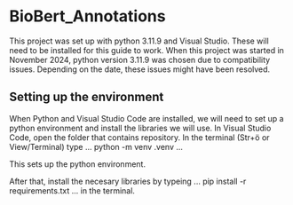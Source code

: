 # BioBert_Annotations

This project was set up with python 3.11.9 and Visual Studio. These will need to be installed for this guide to work.
When this project was started in November 2024, python version 3.11.9 was chosen due to compatibility issues. Depending on the date, these issues might have been resolved.

## Setting up the environment
When Python and Visual Studio Code are installed, we will need to set up a python environment and install the libraries we will use.
In Visual Studio Code, open the folder that contains repository.
In the terminal (Str+ö or View/Terminal) type ... python -m venv .venv ...

This sets up the python environment.

After that, install the necesary libraries by typeing ... pip install -r requirements.txt ... in the terminal.
